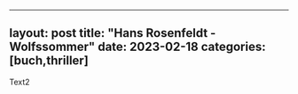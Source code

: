 
---
layout: post
title:  "Hans Rosenfeldt - Wolfssommer"
date:   2023-02-18
categories: [buch,thriller]
---

Text2
